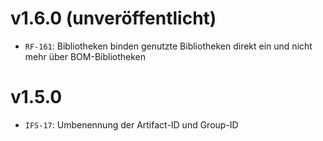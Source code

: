 # v1.6.0 (unveröffentlicht)
- `RF-161`: Bibliotheken binden genutzte Bibliotheken direkt ein und nicht mehr über BOM-Bibliotheken

# v1.5.0
- `IFS-17`: Umbenennung der Artifact-ID und Group-ID

